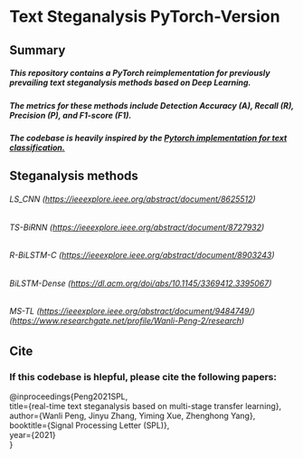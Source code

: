 # Text Steganalysis PyTorch-Version

## Summary

##### This repository contains a PyTorch reimplementation for previously prevailing text steganalysis methods based on Deep Learning. 

##### The metrics for these methods include Detection Accuracy (A), Recall (R), Precision (P), and F1-score (F1).

##### The codebase is heavily inspired by the [Pytorch implementation for text classification.](https://github.com/649453932/Chinese-Text-Classification-Pytorch)




## Steganalysis methods

###### LS_CNN (https://ieeexplore.ieee.org/abstract/document/8625512) 
###### TS-BiRNN (https://ieeexplore.ieee.org/abstract/document/8727932)
###### R-BiLSTM-C (https://ieeexplore.ieee.org/abstract/document/8903243)
###### BiLSTM-Dense (https://dl.acm.org/doi/abs/10.1145/3369412.3395067)
###### MS-TL (https://ieeexplore.ieee.org/abstract/document/9484749/) (https://www.researchgate.net/profile/Wanli-Peng-2/research)

## Cite

### If this codebase is hlepful, please cite the following papers:
@inproceedings{Peng2021SPL, <br>
title={real-time text steganalysis based on multi-stage transfer learning}, <br>
author={Wanli Peng, Jinyu Zhang, Yiming Xue, Zhenghong Yang}, <br>
booktitle={Signal Processing Letter (SPL)}, <br>
year={2021} <br>
}
